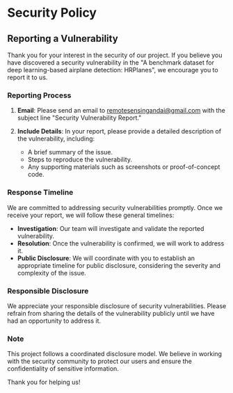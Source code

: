 # Security Policy

## Reporting a Vulnerability

Thank you for your interest in the security of our project. If you believe you have discovered a security vulnerability in the "A benchmark dataset for deep learning-based airplane detection: HRPlanes", we encourage you to report it to us.

### Reporting Process

1. **Email**: Please send an email to [remotesensingandai@gmail.com](remotesensingandai@gmail.com) with the subject line "Security Vulnerability Report."

2. **Include Details**: In your report, please provide a detailed description of the vulnerability, including:

   - A brief summary of the issue.
   - Steps to reproduce the vulnerability.
   - Any supporting materials such as screenshots or proof-of-concept code.

### Response Timeline

We are committed to addressing security vulnerabilities promptly. Once we receive your report, we will follow these general timelines:

- **Investigation**: Our team will investigate and validate the reported vulnerability.
- **Resolution**: Once the vulnerability is confirmed, we will work to address it.
- **Public Disclosure**: We will coordinate with you to establish an appropriate timeline for public disclosure, considering the severity and complexity of the issue.

### Responsible Disclosure

We appreciate your responsible disclosure of security vulnerabilities. Please refrain from sharing the details of the vulnerability publicly until we have had an opportunity to address it.

### Note

This project follows a coordinated disclosure model. We believe in working with the security community to protect our users and ensure the confidentiality of sensitive information.

Thank you for helping us!

